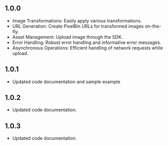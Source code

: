 ## 1.0.0

* Image Transformations: Easily apply various transformations.
* URL Generation: Create PixelBin URLs for transformed images on-the-fly.
* Asset Management: Upload image through the SDK.
* Error Handling: Robust error handling and informative error messages.
* Asynchronous Operations: Efficient handling of network requests while upload.

## 1.0.1

* Updated code documentation and sample example

## 1.0.2

* Updated code documentation.

## 1.0.3

* Updated code documentation.